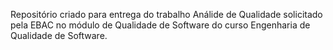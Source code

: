 Repositório criado para entrega do trabalho Análide de Qualidade solicitado pela EBAC no módulo de Qualidade de Software do curso Engenharia de Qualidade de Software.
